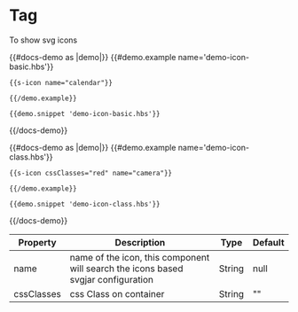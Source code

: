 # Tag

<p>To show svg icons</p>

{{#docs-demo as |demo|}}
    {{#demo.example name='demo-icon-basic.hbs'}}

    {{s-icon name="calendar"}}

    {{/demo.example}}

    {{demo.snippet 'demo-icon-basic.hbs'}}
{{/docs-demo}}

{{#docs-demo as |demo|}}
    {{#demo.example name='demo-icon-class.hbs'}}

    {{s-icon cssClasses="red" name="camera"}}

    {{/demo.example}}

    {{demo.snippet 'demo-icon-class.hbs'}}
{{/docs-demo}}

| Property | Description                              | Type   | Default |
| -------- | ---------------------------------------- | ------ | ------- |
| name      | name of the icon, this component will search the icons based svgjar configuration  | String | null    |
| cssClasses  | css Class on container                                | String  | ""    |
